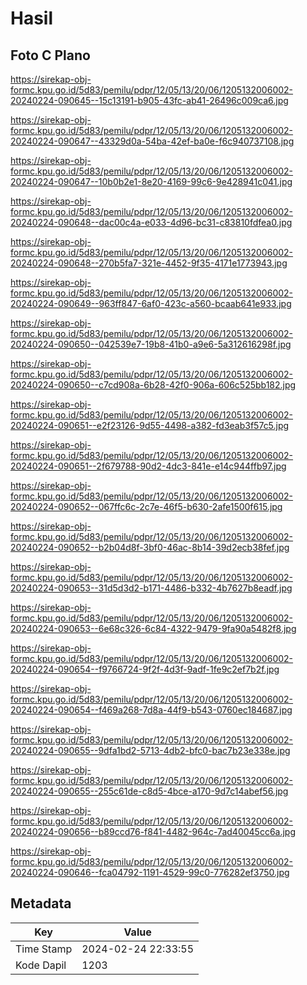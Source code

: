# Hasil

## Foto C Plano

https://sirekap-obj-formc.kpu.go.id/5d83/pemilu/pdpr/12/05/13/20/06/1205132006002-20240224-090645--15c13191-b905-43fc-ab41-26496c009ca6.jpg

https://sirekap-obj-formc.kpu.go.id/5d83/pemilu/pdpr/12/05/13/20/06/1205132006002-20240224-090647--43329d0a-54ba-42ef-ba0e-f6c940737108.jpg

https://sirekap-obj-formc.kpu.go.id/5d83/pemilu/pdpr/12/05/13/20/06/1205132006002-20240224-090647--10b0b2e1-8e20-4169-99c6-9e428941c041.jpg

https://sirekap-obj-formc.kpu.go.id/5d83/pemilu/pdpr/12/05/13/20/06/1205132006002-20240224-090648--dac00c4a-e033-4d96-bc31-c83810fdfea0.jpg

https://sirekap-obj-formc.kpu.go.id/5d83/pemilu/pdpr/12/05/13/20/06/1205132006002-20240224-090648--270b5fa7-321e-4452-9f35-4171e1773943.jpg

https://sirekap-obj-formc.kpu.go.id/5d83/pemilu/pdpr/12/05/13/20/06/1205132006002-20240224-090649--963ff847-6af0-423c-a560-bcaab641e933.jpg

https://sirekap-obj-formc.kpu.go.id/5d83/pemilu/pdpr/12/05/13/20/06/1205132006002-20240224-090650--042539e7-19b8-41b0-a9e6-5a312616298f.jpg

https://sirekap-obj-formc.kpu.go.id/5d83/pemilu/pdpr/12/05/13/20/06/1205132006002-20240224-090650--c7cd908a-6b28-42f0-906a-606c525bb182.jpg

https://sirekap-obj-formc.kpu.go.id/5d83/pemilu/pdpr/12/05/13/20/06/1205132006002-20240224-090651--e2f23126-9d55-4498-a382-fd3eab3f57c5.jpg

https://sirekap-obj-formc.kpu.go.id/5d83/pemilu/pdpr/12/05/13/20/06/1205132006002-20240224-090651--2f679788-90d2-4dc3-841e-e14c944ffb97.jpg

https://sirekap-obj-formc.kpu.go.id/5d83/pemilu/pdpr/12/05/13/20/06/1205132006002-20240224-090652--067ffc6c-2c7e-46f5-b630-2afe1500f615.jpg

https://sirekap-obj-formc.kpu.go.id/5d83/pemilu/pdpr/12/05/13/20/06/1205132006002-20240224-090652--b2b04d8f-3bf0-46ac-8b14-39d2ecb38fef.jpg

https://sirekap-obj-formc.kpu.go.id/5d83/pemilu/pdpr/12/05/13/20/06/1205132006002-20240224-090653--31d5d3d2-b171-4486-b332-4b7627b8eadf.jpg

https://sirekap-obj-formc.kpu.go.id/5d83/pemilu/pdpr/12/05/13/20/06/1205132006002-20240224-090653--6e68c326-6c84-4322-9479-9fa90a5482f8.jpg

https://sirekap-obj-formc.kpu.go.id/5d83/pemilu/pdpr/12/05/13/20/06/1205132006002-20240224-090654--f9766724-9f2f-4d3f-9adf-1fe9c2ef7b2f.jpg

https://sirekap-obj-formc.kpu.go.id/5d83/pemilu/pdpr/12/05/13/20/06/1205132006002-20240224-090654--f469a268-7d8a-44f9-b543-0760ec184687.jpg

https://sirekap-obj-formc.kpu.go.id/5d83/pemilu/pdpr/12/05/13/20/06/1205132006002-20240224-090655--9dfa1bd2-5713-4db2-bfc0-bac7b23e338e.jpg

https://sirekap-obj-formc.kpu.go.id/5d83/pemilu/pdpr/12/05/13/20/06/1205132006002-20240224-090655--255c61de-c8d5-4bce-a170-9d7c14abef56.jpg

https://sirekap-obj-formc.kpu.go.id/5d83/pemilu/pdpr/12/05/13/20/06/1205132006002-20240224-090656--b89ccd76-f841-4482-964c-7ad40045cc6a.jpg

https://sirekap-obj-formc.kpu.go.id/5d83/pemilu/pdpr/12/05/13/20/06/1205132006002-20240224-090646--fca04792-1191-4529-99c0-776282ef3750.jpg


## Metadata

| Key        | Value               |
| ---------- | ------------------- |
| Time Stamp | 2024-02-24 22:33:55 |
| Kode Dapil | 1203                |



